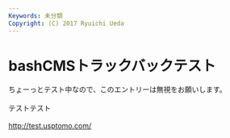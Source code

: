 ```yaml
---
Keywords: 未分類
Copyright: (C) 2017 Ryuichi Ueda
---
```


# bashCMSトラックバックテスト
ちょーっとテスト中なので、このエントリーは無視をお願いします。<br />
<br />
テストテスト<br />
<br />
<a href="http://test.usptomo.com/">http://test.usptomo.com/</a>
